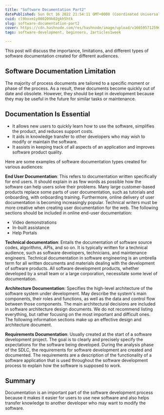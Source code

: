 ```yaml
---
title: "Software Documentation Part2"
datePublished: Sun Oct 16 2022 21:54:11 GMT+0000 (Coordinated Universal Time)
cuid: cl9bvxm1y000209k02gkh5htk
slug: software-documentation-part2
cover: https://cdn.hashnode.com/res/hashnode/image/upload/v1665957125965/zwYVX5OFw.jpeg
tags: software-development, beginners, 2articles1week

---
```


This post will discuss the importance, limitations, and different types of software documentation created for different audiences.

## Software Documentation Limitation

The majority of process documents are tailored to a specific moment or phase of the process. As a result, these documents become quickly out of date and obsolete. However, they should be kept in development because they may be useful in the future for similar tasks or maintenance.

## Documentation Is Essential
- It allows new users to quickly learn how to use the software, simplifies the product, and reduces support costs.
- It aids in knowledge transfer to other developers who may wish to modify or maintain the software.
- It assists in keeping track of all aspects of an application and improves software product quality.

Here are some examples of software documentation types created for various audiences:

**End User Documentation**: This refers to documentation written specifically for end users. It should explain in as few words as possible how the software can help users solve their problems. Many large customer-based products replace some parts of user documentation, such as tutorials and onboarding, with onboarding training. Furthermore, online delivery of user documentation is becoming increasingly popular. Technical writers must be more creative when creating user documentation for the web. The following sections should be included in online end-user documentation:

- Video demonstrations 
- In-built assistance 
- Help Portals

**Technical documentation**: Entails the documentation of software source codes, algorithms, APIs, and so on. It is typically written for a technical audience, such as software developers, technicians, and maintenance engineers. Technical documentation in software engineering is an umbrella term for all written documents and materials dealing with the development of software products. All software development products, whether developed by a small team or a large corporation, necessitate some level of documentation.

**Architecture Documentation**: Specifies the high-level architecture of the software system under development. May describe the system's main components, their roles and functions, as well as the data and control flow between those components. The main architectural decisions are included in software architecture design documents. We do not recommend listing everything, but rather focusing on the most important and difficult ones. The following information sections make up an effective design and architecture document.

**Requirements Documentation**: Usually created at the start of a software development project. The goal is to clearly and precisely specify the expectations for the software being developed. During the analysis phase of the SDLC, the requirements for software development are created and documented. The requirements are a description of the functionality of a software application that is used throughout the software development process to explain how the software is supposed to work.

## Summary

Documentation is an important part of the software development process because it makes it easier for users to use new software and also helps transfer knowledge to another developer who may want to modify the software.